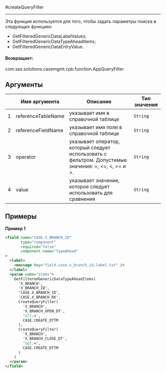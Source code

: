 #createQueryFilter

---

Эта функция используется для того, чтобы задать параметры поиска в следующих функциях:
* GetFilteredGenericDataLabelValues;
* GetFilteredGenericDataTypeAheadItems;
* GetFilteredGenericDataEntryValue.

#### Возвращает:

com.sas.solutions.casemgmt.cpb.function.AppQueryFilter

## Аргументы

|  | Имя аргумента | Описание | Тип значения |
| --- | --- | --- | --- |
| 1 | referenceTableName | указывает имя в справочной таблице | `String` |
| 2 | referenceFieldName | указывает имя поля в справочной таблице | `String` |
| 3 | operator | указывает оператор, который следует использовать с фильтром. Допустимые значения: =, <=, <, >= и >. | `String` |
| 4 | value | указывает значение, которое следует использовать для сравнения | `String` |

## Примеры

**Пример 1**
```xml
<field name="CASE.X_BRANCH_ID"
       type="component"
       required="false"
       component-name="TypeAhead"
>
  <label>
    <message key="field.case.x_branch_id.label.txt" />
  </label>
  <param name="items">
    GetFilteredGenericDataTypeAheadItems(
      'X_BRANCH',
      'X_BRANCH_ID',
      'CASE.X_BRANCH_ID',
      'CASE.X_BRANCH_RK',
      CreateQueryFilter(
        'X_BRANCH',
        'X_BRANCH_OPEN_DT',
        '&lt;=',
        CASE.CREATE_DTTM
      ),
      CreateQueryFilter(
        'X_BRANCH',
        'X_BRANCH_CLOSE_DT',
        '&gt;=',
        CASE.CREATE_DTTM
      )
    )
  </param>
</field>
```

